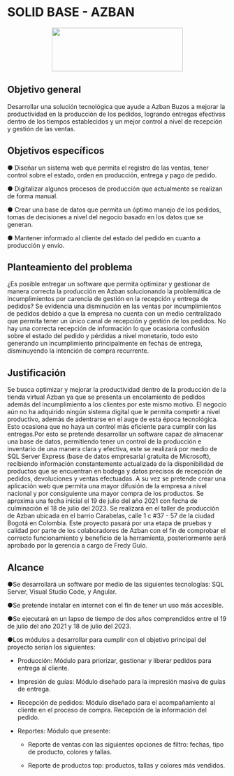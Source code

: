# SOLID BASE - AZBAN

<p align="center">
  <img width="300" height="100" src="https://scontent.fbog2-5.fna.fbcdn.net/v/t39.30808-6/285747520_5508825255795774_1729168874771235652_n.jpg?_nc_cat=105&ccb=1-7&_nc_sid=730e14&_nc_eui2=AeE-rNNmYEBCRUef9CbBhBp3s7xWawKjcDOzvFZrAqNwM-p52IirJOE_VI2bxN-gEp-qbAVfW5vYENXgYATpJ3PZ&_nc_ohc=SGgKh2HLwWEAX8M4qjg&_nc_oc=AQndH4SIjv4e43GUWASGcnOKrhGbpW5UB_9axW0_wf253ItKMgCV6N6bnOlnc9AKKTg&_nc_ht=scontent.fbog2-5.fna&oh=00_AT8k_1PlEiboJ3MhwlEKiPAOByuU0IxaO-3INwOy5M0rzA&oe=62AEA965">
</p>

## **Objetivo general**

Desarrollar una solución tecnológica que ayude a Azban Buzos a mejorar la productividad en la producción de los pedidos, logrando entregas efectivas dentro de los tiempos establecidos y un mejor control a nivel de recepción y gestión de las ventas.


## **Objetivos específicos**

<p>●	Diseñar un sistema web que permita el registro de las ventas, tener control sobre el estado, orden en producción, entrega y pago de pedido.</p>
<p>●	Digitalizar algunos procesos de producción que actualmente se realizan de forma manual.</p>
<p>●	Crear una base de datos que permita un óptimo manejo de los pedidos, tomas de decisiones a nivel del negocio basado en los datos que se generan.</p>
<p>●	Mantener informado al cliente del estado del pedido en cuanto a producción y envío.</p>

## **Planteamiento del problema**

¿Es posible entregar un software que permita optimizar y gestionar de manera correcta la producción en Azban solucionando la problemática de incumplimientos por carencia de gestión en la recepción y entrega de pedidos?
Se evidencia una disminución en las ventas por incumplimientos de pedidos debido a que la empresa no cuenta con un medio centralizado que permita tener un único canal de recepción y gestión de los pedidos. No hay una correcta recepción de información lo que ocasiona confusión sobre el estado del pedido y pérdidas a nivel monetario, todo esto generando un incumplimiento principalmente en fechas de entrega, disminuyendo la intención de compra recurrente.

## **Justificación**

Se busca optimizar y mejorar la productividad dentro de la producción de la tienda virtual Azban ya que se presenta un encolamiento de pedidos además del incumplimiento a los clientes por este mismo motivo. El negocio aún no ha adquirido ningún sistema digital que le permita competir a nivel productivo, además de adentrarse en el auge de esta época tecnológica. Esto ocasiona que no haya un control más eficiente para cumplir con las entregas.Por esto se pretende desarrollar un software capaz de almacenar una base de datos, permitiendo tener un control de la producción e inventario de una manera clara y efectiva, este se realizará por medio de SQL Server Express (base de datos empresarial gratuita de Microsoft), recibiendo información constantemente actualizada de la disponibilidad de productos que se encuentran en bodega y datos precisos de recepción de pedidos, devoluciones y ventas efectuadas. A su vez se pretende crear una aplicación web que permita una mayor difusión de la empresa a nivel nacional y por consiguiente una mayor compra de los productos. Se aproxima una fecha inicial el 19 de julio del año 2021 con fecha de culminación el 18 de julio del 2023. Se realizará en el taller de producción de Azban ubicada en el barrio Carabelas, calle 1 c #37 - 57  de la ciudad Bogotá en Colombia. Este proyecto pasará por una etapa de pruebas y calidad por parte de los colaboradores de Azban con el fin de comprobar el correcto funcionamiento y beneficio de la herramienta, posteriormente será aprobado por la gerencia a cargo de Fredy Guio.

## **Alcance**

<p>●Se desarrollará un software por medio de las siguientes tecnologías: SQL Server, Visual Studio Code, y Angular.</p>
<p>●Se pretende instalar en internet con el fin de tener un uso más accesible.</p>
<p>●Se ejecutará en un lapso de tiempo de dos años comprendidos entre el 19 de julio del año 2021 y 18 de julio del 2023.</p>
<p>●Los módulos a desarrollar para cumplir con el objetivo principal del proyecto serían los siguientes:</p>

*	Producción: Módulo para priorizar, gestionar y liberar pedidos para entrega al cliente.

*	Impresión de guías: Módulo diseñado para la impresión masiva de guías de entrega.

*	Recepción de pedidos: Módulo diseñado para el acompañamiento al cliente en el proceso de compra. Recepción de la información del pedido.

*	Reportes: Módulo que presente:

    *	Reporte de ventas con las siguientes opciones de filtro: fechas, tipo de producto, colores y tallas.
    
    *	Reporte de productos top: productos, tallas y colores más vendidos.


